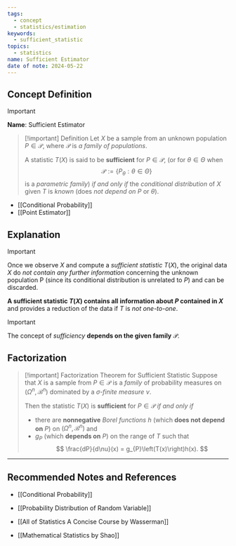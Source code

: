 ```yaml
---
tags:
  - concept
  - statistics/estimation
keywords:
  - sufficient_statistic
topics:
  - statistics
name: Sufficient Estimator
date of note: 2024-05-22
---
```


## Concept Definition

>[!important]
>**Name**: Sufficient Estimator

>[!important] Definition
>Let $X$ be a sample from an unknown population $P \in \mathcal{P}$, where $\mathcal{P}$ is *a family of populations*. 
>
>A statistic $T(X)$ is said to be **sufficient** for $P \in \mathcal{P}$, (or for $\theta \in \Theta$ when $$\mathcal{P} := \{ P_{\theta} :  \theta \in \Theta \}$$ 
>is a *parametric family*)  *if and only if* the *conditional distribution* of $X$ given $T$ is *known* (does *not depend on* $P$ or  $\theta$).

- [[Conditional Probability]]
- [[Point Estimator]]

## Explanation

>[!important]
>Once we observe $X$ and compute a *sufficient statistic* $T(X)$, the original data $X$ do *not contain any
> further information* concerning the unknown population P (since its conditional distribution is unrelated to $P$) and can be discarded. 
> 
> **A sufficient statistic $T(X)$ contains all information about $P$ contained in $X$**  and provides a reduction of the data if $T$ is *not one-to-one*.

>[!important]
>The concept of *sufficiency* **depends on the given family** $\mathcal{P}$. 

## Factorization

>[!important] Factorization Theorem for Sufficient Statistic
>Suppose that $X$ is a sample from $P \in \mathcal{P}$ is a *family* of probability measures on $(\Omega^n, \mathscr{B}^n)$ dominated by a *$\sigma$-finite measure* $\nu$. 
>
>Then the statistic $T(X)$ is **sufficient** for $P \in \mathcal{P}$ *if and only if* 
>- there are **nonnegative** *Borel functions* $h$ (which **does not depend on** $P$) on $(\Omega^n, \mathscr{B}^n)$ and 
>- $g_{P}$ (which **depends on** $P$) on the range of $T$ such that 
>$$
> \frac{dP}{d\nu}(x) = g_{P}\left(T(x)\right)h(x).
>$$





-----------
##  Recommended Notes and References

- [[Conditional Probability]]
- [[Probability Distribution of Random Variable]]


- [[All of Statistics A Concise Course by Wasserman]]
- [[Mathematical Statistics by Shao]]
